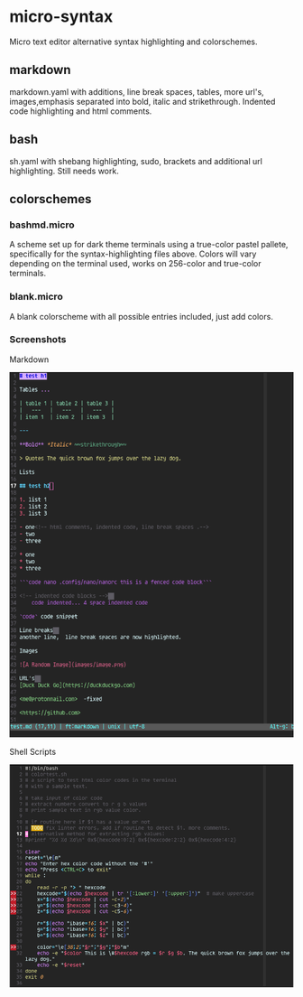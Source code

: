# micro-syntax
Micro text editor alternative syntax highlighting and colorschemes.

## markdown
markdown.yaml with additions, line break spaces, tables, more url's, images,emphasis separated into bold, italic and strikethrough. Indented code highlighting and html comments.

## bash
sh.yaml with shebang highlighting, sudo, brackets and additional url highlighting. Still needs work.

## colorschemes

### bashmd.micro
A scheme set up for dark theme terminals using a true-color pastel pallete, specifically for the syntax-highlighting files above. Colors will vary depending on the terminal used, works on 256-color and true-color terminals.

### blank.micro
A blank colorscheme with all possible entries included, just add colors.

### Screenshots
Markdown

![markdown test](markdown-test.png)

Shell Scripts

![bash test](bash-test.png)
